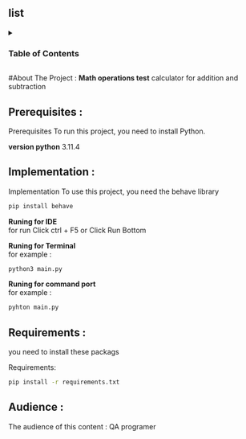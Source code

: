 ## list 
<details>
  <summary><h3>Table of Contents</summary>
  <ol>
    <li>
      <a href="#About-The-Project">About The Project</a>
      <ul>
      <li>
      <a href="#Audience">Audience</a>
      </ul>
      </li>
    </li>
    <li>
      <a href="#prerequisites">prerequisites</a>
      <ul>
        <li>
        <a href="#Implementation">Implementation</a>
        </li>
        <li>
        <a href="#Requirements">Requirements</a>
        </li>
        </ul>
  </ol>
</details>

#About The Project : 
**Math operations test**
calculator for addition and subtraction


## Prerequisites :
 
Prerequisites To run this project, you need to install Python.

**version python** 3.11.4

## Implementation :

Implementation  To use this project, you need the behave library

```bash
pip install behave
```
**Runing for IDE**</br>
for run Click ctrl + F5 or Click Run Bottom 

**Runing for Terminal**</br>
for example :
```bash
python3 main.py
```

**Runing for command port**</br>
for example :
```bash
pyhton main.py
```

## Requirements :

you need to install these packags

Requirements:
```bash
pip install -r requirements.txt
```


## Audience :

The audience of this content : QA programer
